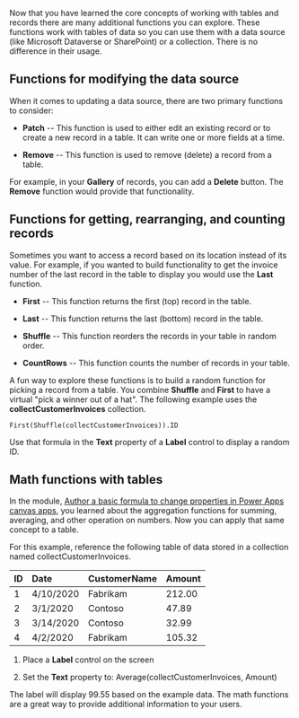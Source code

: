 Now that you have learned the core concepts of working with tables and
records there are many additional functions you can explore.
These functions work with tables of data so you can use them with a data
source (like Microsoft Dataverse or SharePoint) or a collection. There is no difference
in their usage.

Functions for modifying the data source
---------------------------------------

When it comes to updating a data source, there are two primary functions
to consider:

- **Patch** -- This function is used to either edit an existing
    record or to create a new record in a table. It can write one or
    more fields at a time.

- **Remove** -- This function is used to remove (delete) a
    record from a table.

For example, in your **Gallery** of records, you can add a
**Delete** button. The **Remove** function would provide that functionality.

Functions for getting, rearranging, and counting records
--------------------------------------------------------

Sometimes you want to access a record based on its location instead of
its value. For example, if you wanted to build functionality to get the
invoice number of the last record in the table to display you would use
the **Last** function.

- **First** -- This function returns the first (top) record in
    the table.

- **Last** -- This function returns the last (bottom) record in
    the table.

- **Shuffle** -- This function reorders the records in your
    table in random order.

- **CountRows** -- This function counts the number of
    records in your table.

A fun way to explore these functions is to build a random function for
picking a record from a table. You combine **Shuffle** and **First** to
have a virtual "pick a winner out of a hat". The following example uses
the **collectCustomerInvoices** collection.

```powerappsfl
First(Shuffle(collectCustomerInvoices)).ID
```

Use that formula in the **Text** property of a **Label** control to
display a random ID.

Math functions with tables
--------------------------

In the module, [Author a basic formula to change properties in Power Apps canvas apps](/training/modules/author-basic-formula-change-behaviors-powerapps/?azure-portal=true), you learned about the aggregation functions for
summing, averaging, and other operation on numbers. Now you can apply
that same concept to a table.

For this example, reference the following table of data stored in a
collection named collectCustomerInvoices.

| ID                  | Date                 | CustomerName    | Amount          |
| :-------------------| :------------------- | :---------------| :---------------|
| 1                   | 4/10/2020            | Fabrikam        | 212.00          |
| 2                   | 3/1/2020             | Contoso         | 47.89           |
| 3                   | 3/14/2020            | Contoso         | 32.99           |
| 4                   | 4/2/2020             | Fabrikam        | 105.32          |

1. Place a **Label** control on the screen

2. Set the **Text** property to: Average(collectCustomerInvoices, Amount)

The label will display 99.55 based on the example data. The math
functions are a great way to provide additional information to your
users.
